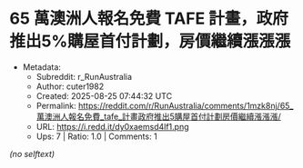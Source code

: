 # 65 萬澳洲人報名免費 TAFE 計畫，政府推出5%購屋首付計劃，房價繼續漲漲漲

- Metadata:
  - Subreddit: r_RunAustralia
  - Author: cuter1982
  - Created: 2025-08-25 07:44:32 UTC
  - Permalink: https://reddit.com/r/RunAustralia/comments/1mzk8nj/65_萬澳洲人報名免費_tafe_計畫政府推出5購屋首付計劃房價繼續漲漲漲/
  - URL: https://i.redd.it/dy0xaemsd4lf1.png
  - Ups: 7 | Ratio: 1.0 | Comments: 1

_(no selftext)_
